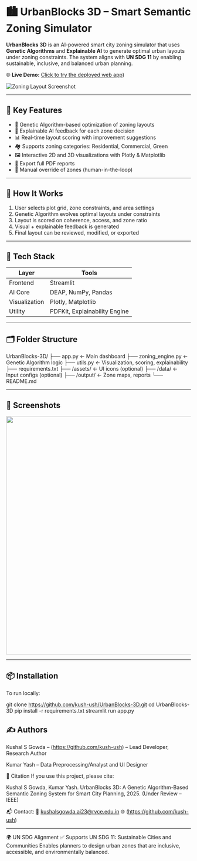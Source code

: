 # 🏙️ UrbanBlocks 3D – Smart Semantic Zoning Simulator

**UrbanBlocks 3D** is an AI-powered smart city zoning simulator that uses **Genetic Algorithms** and **Explainable AI** to generate optimal urban layouts under zoning constraints. The system aligns with **UN SDG 11** by enabling sustainable, inclusive, and balanced urban planning.

🌐 **Live Demo:** [Click to try the deployed web app](https://urbanblocks-3d.streamlit.app/))

![Zoning Layout Screenshot](output/zoning_map.png)

---

## 🚀 Key Features

- 🧬 Genetic Algorithm-based optimization of zoning layouts  
- 🧠 Explainable AI feedback for each zone decision  
- 📊 Real-time layout scoring with improvement suggestions  
- 🏘️ Supports zoning categories: Residential, Commercial, Green  
- 🖼️ Interactive 2D and 3D visualizations with Plotly & Matplotlib  
- 📝 Export full PDF reports  
- 🧩 Manual override of zones (human-in-the-loop)  

---

## 🧠 How It Works

1. User selects plot grid, zone constraints, and area settings  
2. Genetic Algorithm evolves optimal layouts under constraints  
3. Layout is scored on coherence, access, and zone ratio  
4. Visual + explainable feedback is generated  
5. Final layout can be reviewed, modified, or exported  

---

## 🧰 Tech Stack

| Layer        | Tools                          |
|--------------|--------------------------------|
| Frontend     | Streamlit                      |
| AI Core      | DEAP, NumPy, Pandas            |
| Visualization| Plotly, Matplotlib             |
| Utility      | PDFKit, Explainability Engine  |

---

## 🗂️ Folder Structure

UrbanBlocks-3D/
├── app.py ← Main dashboard
├── zoning_engine.py ← Genetic Algorithm logic
├── utils.py ← Visualization, scoring, explainability
├── requirements.txt
├── /assets/ ← UI icons (optional)
├── /data/ ← Input configs (optional)
├── /output/ ← Zone maps, reports
└── README.md



---

## 📸 Screenshots

<img src="output/zoning_map.png" width="650"/>

---

## 📦 Installation

To run locally:


git clone https://github.com/kush-ush/UrbanBlocks-3D.git
cd UrbanBlocks-3D
pip install -r requirements.txt
streamlit run app.py

## ✍️ Authors
Kushal S Gowda – (https://github.com/kush-ush) – Lead Developer, Research Author

Kumar Yash – Data Preprocessing/Analyst and UI Designer

📝 Citation
If you use this project, please cite:

Kushal S Gowda, Kumar Yash.
UrbanBlocks 3D: A Genetic Algorithm-Based Semantic Zoning System for Smart City Planning, 2025. (Under Review – IEEE)

📬 Contact:
 📧 kushalsgowda.ai23@rvce.edu.in
 🌐 (https://github.com/kush-ush)

 ---
🌍 UN SDG Alignment
✅ Supports UN SDG 11: Sustainable Cities and Communities
Enables planners to design urban zones that are inclusive, accessible, and environmentally balanced.


